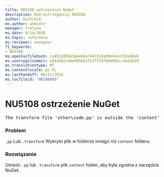 ```yaml
---
title: NU5108 ostrzeżenie NuGet
description: Kod ostrzegawczy NU5108
author: mishra14
ms.author: anmishr
manager: rrelyea
ms.date: 8/14/2018
ms.topic: reference
ms.reviewer: anangaur
f1_keywords:
- NU5108
ms.openlocfilehash: ca4512d95636ee64a74472c8a89d44ce73d440e8
ms.sourcegitcommit: c643dd2c44e085601551ff7079d696bcc3ad2b49
ms.translationtype: MT
ms.contentlocale: pl-PL
ms.lasthandoff: 08/21/2018
ms.locfileid: "40248845"
---
```

# <a name="nuget-warning-nu5108"></a>NU5108 ostrzeżenie NuGet
<pre>The transform file 'other\code.pp' is outside the 'content' folder and hence will not be transformed during installation of this package. Move it into the 'content' folder.</pre>

### <a name="issue"></a>Problem

`.pp` Lub `.transform` Wykryto plik w folderze innego niż `content` folderu.


### <a name="solution"></a>Rozwiązanie

Umieść `.pp` lub `.transform` plik `content` folder, aby była zgodna z narzędzia NuGet.

